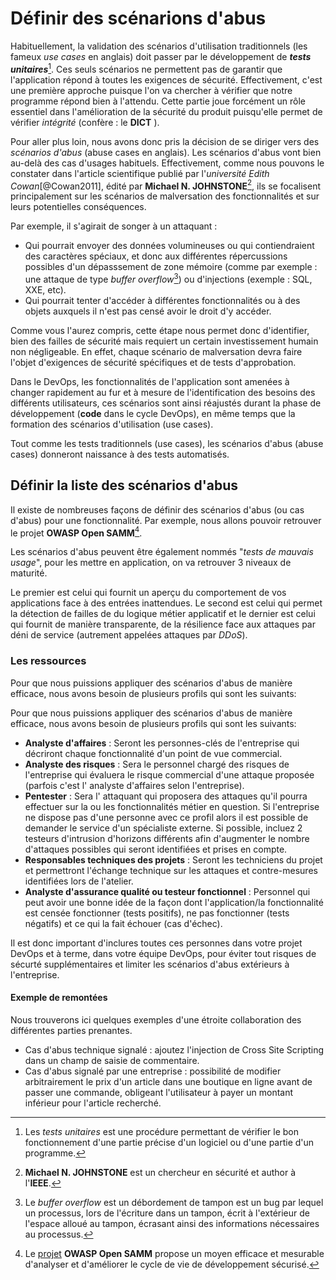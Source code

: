 # Définir des scénarions d'abus

Habituellement, la validation des scénarios d'utilisation traditionnels (les fameux *use cases* en anglais) doit passer par le développement de ***tests unitaires***[^18].
Ces seuls scénarios ne permettent pas de garantir que l'application répond à toutes les exigences de sécurité. Effectivement, c'est une première approche puisque l'on va chercher à vérifier que notre 
programme répond bien à l'attendu. Cette partie joue forcément un rôle essentiel dans l'amélioration de la sécurité du produit puisqu'elle permet de vérifier *intégrité* (confère : le **DICT** ).

Pour aller plus loin, nous avons donc pris la décision de se diriger vers des *scénarios d'abus* (abuse cases en anglais). Les scénarios d'abus vont bien au-delà des cas d'usages habituels.
Effectivement, comme nous pouvons le constater dans l'article scientifique publié par l'*université Edith Cowan*[@Cowan2011], édité par **Michael N. JOHNSTONE**[^19], ils se focalisent principalement sur les scénarios de malversation des fonctionnalités et sur leurs potentielles conséquences.

Par exemple, il s'agirait de songer à un attaquant :

- Qui pourrait envoyer des données volumineuses ou qui contiendraient des caractères spéciaux, et donc aux différentes répercussions possibles d'un dépasssement de zone mémoire (comme par exemple : une attaque de type *buffer overflow*[^20]) ou d'injections (exemple : SQL, XXE, etc).
- Qui pourrait tenter d'accéder à différentes fonctionnalités ou à des objets auxquels il n'est pas censé avoir le droit d'y accéder.

Comme vous l'aurez compris, cette étape nous permet donc d'identifier, bien des failles de sécurité mais requiert un certain investissement humain non négligeable.
En effet, chaque scénario de malversation devra faire l'objet d'exigences de sécurité spécifiques et de tests d'approbation.

Dans le DevOps, les fonctionnalités de l'application sont amenées à changer rapidement au fur et à mesure de l'identification des besoins des différents utilisateurs, ces
scénarios sont ainsi réajustés durant la phase de développement (**code** dans le cycle DevOps), en même temps que la formation des scénarios d'utilisation (use cases).

Tout comme les tests traditionnels (use cases), les scénarios d'abus (abuse cases) donneront naissance à des tests automatisés.

## Définir la liste des scénarios d'abus

Il existe de nombreuses façons de définir des scénarios d'abus (ou cas d'abus) pour une fonctionnalité. Par exemple, nous allons pouvoir retrouver le projet **OWASP Open SAMM**[^21].

Les scénarios d'abus peuvent être également nommés "*tests de mauvais usage*", pour les mettre en application, on va retrouver 3 niveaux de maturité.

Le premier est celui qui fournit un aperçu du comportement de vos applications face à des entrées inattendues. Le second est celui qui permet la détection de failles de du logique métier applicatif et le dernier est celui qui fournit de manière transparente, de la résilience face aux attaques par déni de service (autrement appelées attaques par *DDoS*).

### Les ressources

Pour que nous puissions appliquer des scénarios d'abus de manière efficace, nous avons besoin de plusieurs profils qui sont les suivants:

Pour que nous puissions appliquer des scénarios d'abus de manière efficace, nous avons besoin de plusieurs profils qui sont les suivants:

- **Analyste d'affaires** : Seront les personnes-clés de l'entreprise qui décriront chaque fonctionnalité d'un point de vue commercial.
- **Analyste des risques** : Sera le personnel chargé des risques de l'entreprise qui évaluera le risque commercial d'une attaque proposée (parfois c'est l' analyste d'affaires selon l'entreprise).
- **Pentester** : Sera l' attaquant qui proposera des attaques qu'il pourra effectuer sur la ou les fonctionnalités métier en question. Si l'entreprise ne dispose pas d'une personne avec ce profil alors il est possible de demander le service d'un spécialiste externe. Si possible, incluez 2 testeurs d'intrusion d'horizons différents afin d'augmenter le nombre d'attaques possibles qui seront identifiées et prises en compte.
- **Responsables techniques des projets** : Seront les techniciens du projet et permettront l'échange technique sur les attaques et contre-mesures identifiées lors de l'atelier.
- **Analyste d'assurance qualité ou testeur fonctionnel** : Personnel qui peut avoir une bonne idée de la façon dont l'application/la fonctionnalité est censée fonctionner (tests positifs), ne pas fonctionner (tests négatifs) et ce qui la fait échouer (cas d'échec).

Il est donc important d'inclures toutes ces personnes dans votre projet DevOps et à terme, dans votre équipe DevOps, pour éviter tout risques de sécurté supplémentaires et limiter les scénarios d'abus extérieurs à l'entreprise.

#### Exemple de remontées

Nous trouverons ici quelques exemples d'une étroite collaboration des différentes parties prenantes.

- Cas d'abus technique signalé : ajoutez l'injection de Cross Site Scripting dans un champ de saisie de commentaire.
- Cas d'abus signalé par une entreprise : possibilité de modifier arbitrairement le prix d'un article dans une boutique en ligne avant de passer une commande, obligeant l'utilisateur à payer un montant inférieur pour l'article recherché.

[^18]: Les *tests unitaires* est une procédure permettant de vérifier le bon fonctionnement d'une partie précise d'un logiciel ou d'une partie d'un programme.
[^19]: **Michael N. JOHNSTONE** est un chercheur en sécurité et author à l'**IEEE**.
[^20]: Le *buffer overflow* est un débordement de tampon est un bug par lequel un processus, lors de l'écriture dans un tampon, écrit à l'extérieur de l'espace alloué au tampon, écrasant ainsi des informations nécessaires au processus.
[^21]: Le [projet](https://owasp.org/www-project-samm/) **OWASP Open SAMM** propose un moyen efficace et mesurable d'analyser et d'améliorer le cycle de vie de développement sécurisé.
